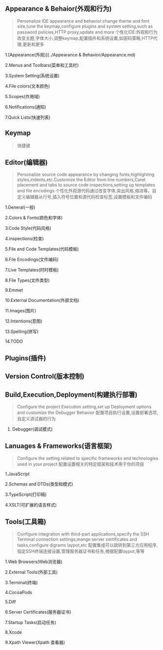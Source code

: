 ## Appearance & Behaior(外观和行为)
>Personalize IDE appearance and behavior:change theme and font size,tune the keymap,configure plugins and system setting,such as password policies,HTTP proxy,update and more
个性化IDE:外观和行为改变主题,字体大小,调整keymap,配置插件和系统设置,如密码策略,HTTP代理,更新和更多

1.[Appearance(外观)](../Appearance & Behavior/Appearance.md)

2.Menus and Toolbars(菜单和工具栏)

3.System Setting(系统设置)

4.File colors(文本颜色)

5.Scopes(作用域)

6.Notifications(通知)

7.Quick Lists(快速列表)


## Keymap
> 快捷键

## Editor(编辑器)
>Personalize source code appearance by changing fonts,highlighting styles,indents,etc.Customize the Editor from line numbers,Caret placement and tabs to source code inspections,setting up templates and file encodings
个性化外观源代码通过改变字体,突出风格,缩进等。自定义编辑器从行号,插入符号位置和源代码检查标签,设置模板和文件编码

1.General(一般)

2.Colors & Fonts(颜色和字体)

3.Code Style(代码风格)

4.inspections(检查)

5.File and Code Templates(代码模板)

6.File Encodings(文件编码)

7.Live Templates(时时模板)

8.File Types(文件类型)

9.Emmet

10.External Documentation(外部文档)

11.Images(图片)

12.Intentions(意图)

13.Spelling(拼写)

14.TODO

## Plugins(插件)

## Version Control(版本控制)

## Build,Execution,Deployment(构建执行部署)
>Configure the project Execution setting,set up Deployment options and customize the Debugger Behavior
配置项目执行设置,设置部署选项,自定义调试器的行为

1. Debugger(调试模式)

## Lanuages & Frameworks(语言框架)
> Configure the setting related to specific frameworks and technologies used in your project
配置设置相关的特定框架和技术用于你的项目

1.JavaScript

2.Schemas and DTDs(类型和模式)

3.TypeScript(打印稿)

4.XSLT(可扩展的语言样式)


## Tools(工具箱)
>Configure integration with third-part applications,specify the SSH Terminal connection settings,mange server certificates and tasks,configure digrams laypot,etc
配置集成可以跳转到第三方应用程序,指定SSH终端连接设置,管理服务器证书和任务,根据配置laypot,等等

1.Web Browsers(Web浏览器)

2.External Tools(外部工具)

3.Terminal(终端)

4.CocoaPods

5.Diff

6.Server Certificates(服务器证书)

7.Startup Tasks(启动任务)

8.Xcode

9.Xpath Viewer(Xpath 查看器)
